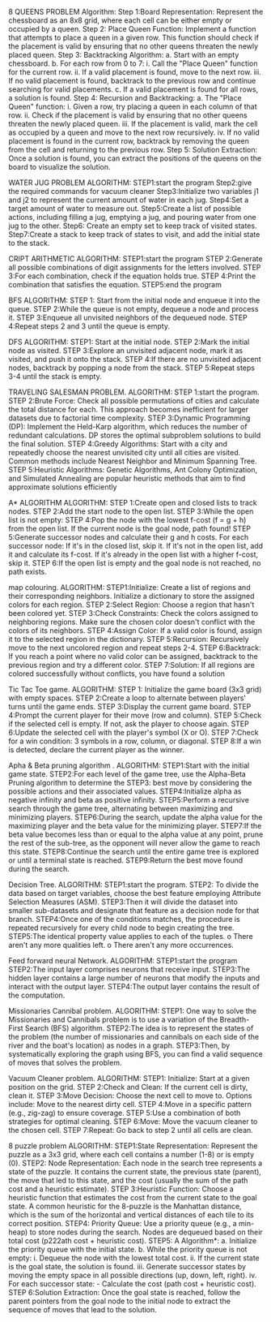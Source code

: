 8 QUEENS PROBLEM
 Algorithm:
Step 1:Board Representation: Represent the chessboard as an 8x8 grid, where each cell can be either empty or occupied by a queen.
Step 2:   Place Queen Function: Implement a function that attempts to place a queen in a given row. This function should check if the placement is valid by ensuring that no other queens threaten the newly placed queen.
Step 3: Backtracking Algorithm: a. Start with an empty chessboard. b. For each row from 0 to 7: i. Call the "Place Queen" function for the current row. ii. If a valid placement is found, move to the next row. iii. If no valid placement is found, backtrack to the previous row and continue searching for valid placements. c. If a valid placement is found for all rows, a solution is found.
 Step 4:   Recursion and Backtracking: a. The "Place Queen" function:
 i. Given a row, try placing a queen in each column of that row. 
ii. Check if the placement is valid by ensuring that no other queens threaten the newly placed queen. 
iii. If the placement is valid, mark the cell as occupied by a queen and move to the next row recursively. 
iv. If no valid placement is found in the current row, backtrack by removing the queen from the cell and returning to the previous row.
 Step 5:    Solution Extraction: Once a solution is found, you can extract the positions of the queens on the board to visualize the solution.

WATER JUG PROBLEM
ALGORITHM: 
STEP1:start the program 
Step2:give the required commands for vacuum cleaner 
Step3:Initialize two variables j1 and j2 to represent the current amount of water in each jug.
Step4:Set a target amount of water to measure out.
Step5:Create a list of possible actions, including filling a jug, emptying a jug, and pouring      water from one jug to the other.
Step6: Create an empty set to keep track of visited states.
Step7:Create a stack to keep track of states to visit, and add the initial state to the stack.



CRIPT ARITHMETIC 
ALGORITHM:
STEP1:start the program 
STEP 2:Generate all possible combinations of digit assignments for the letters involved.
STEP 3:For each combination, check if the equation holds true.
STEP 4:Print the combination that satisfies the equation.
STEP5:end the program

BFS
ALGORITHM:
STEP 1: Start from the initial node and enqueue it into the queue.
STEP 2:While the queue is not empty, dequeue a node and process it.
STEP 3:Enqueue all unvisited neighbors of the dequeued node.
STEP 4:Repeat steps 2 and 3 until the queue is empty.

DFS
ALGORITHM:
STEP1: Start at the initial node.
STEP 2:Mark the initial node as visited.
STEP 3:Explore an unvisited adjacent node, mark it as visited, and push it onto the stack.
STEP 4:If there are no unvisited adjacent nodes, backtrack by popping a node from the stack.
STEP 5:Repeat steps 3-4 until the stack is empty.


TRAVELING SALESMAN PROBLEM.
ALGORITHM:
STEP 1:start the program.
STEP 2:Brute Force: Check all possible permutations of cities and calculate the total distance for each. This approach becomes inefficient for larger datasets due to factorial time complexity.
STEP 3:Dynamic Programming (DP): Implement the Held-Karp algorithm, which reduces the number of redundant calculations. DP stores the optimal subproblem solutions to build the final solution.
STEP 4:Greedy Algorithms: Start with a city and repeatedly choose the nearest unvisited city until all cities are visited. Common methods include Nearest Neighbor and Minimum Spanning Tree.
STEP 5:Heuristic Algorithms: Genetic Algorithms, Ant Colony Optimization, and Simulated Annealing are popular heuristic methods that aim to find approximate solutions efficiently


A* ALGORITHM
ALGORITHM:
STEP 1:Create open and closed lists to track nodes.
STEP 2:Add the start node to the open list.
STEP 3:While the open list is not empty:
STEP 4:Pop the node with the lowest f-cost (f = g + h) from the open list.
If the current node is the goal node, path found!
STEP 5:Generate successor nodes and calculate their g and h costs.
For each successor node:
If it's in the closed list, skip it.
If it's not in the open list, add it and calculate its f-cost.
If it's already in the open list with a higher f-cost, skip it.
STEP 6:If the open list is empty and the goal node is not reached, no path exists.


map colouring.
ALGORITHM:
STEP1:Initialize: Create a list of regions and their corresponding neighbors. Initialize a dictionary to store the assigned colors for each region.
STEP 2:Select Region: Choose a region that hasn't been colored yet.
STEP 3:Check Constraints: Check the colors assigned to neighboring regions. Make sure the chosen color doesn't conflict with the colors of its neighbors.
STEP 4:Assign Color: If a valid color is found, assign it to the selected region in the dictionary.
STEP 5:Recursion: Recursively move to the next uncolored region and repeat steps 2-4.
STEP 6:Backtrack: If you reach a point where no valid color can be assigned, backtrack to the previous region and try a different color.
STEP 7:Solution: If all regions are colored successfully without conflicts, you have found a solution

Tic Tac Toe game.
ALGORITHM:
STEP 1: Initialize the game board (3x3 grid) with empty spaces.
STEP 2:Create a loop to alternate between players' turns until the game ends.
STEP 3:Display the current game board.
STEP 4:Prompt the current player for their move (row and column).
STEP 5:Check if the selected cell is empty. If not, ask the player to choose again.
STEP 6:Update the selected cell with the player's symbol (X or O).
STEP 7:Check for a win condition: 3 symbols in a row, column, or diagonal.
STEP 8:If a win is detected, declare the current player as the winner.


Apha & Beta pruning algorithm .
ALGORITHM:
STEP1:Start with the initial game state.
STEP2:For each level of the game tree, use the Alpha-Beta Pruning algorithm to determine the STEP3: best move by considering the possible actions and their associated values.
STEP4:Initialize alpha as negative infinity and beta as positive infinity.
STEP5:Perform a recursive search through the game tree, alternating between maximizing and minimizing players.
STEP6:During the search, update the alpha value for the maximizing player and the beta value for the minimizing player.
STEP7:If the beta value becomes less than or equal to the alpha value at any point, prune the rest of the sub-tree, as the opponent will never allow the game to reach this state.
STEP8:Continue the search until the entire game tree is explored or until a terminal state is reached.
STEP9:Return the best move found during the search.


Decision Tree.
ALGORITHM:
STEP1:start the program.
STEP2: To divide the data based on target variables, choose the best feature employing Attribute   Selection Measures (ASM).
STEP3:Then it will divide the dataset into smaller sub-datasets and designate that feature as a decision node for that branch.
STEP4:Once one of the conditions matches, the procedure is repeated recursively for every child node to begin creating the tree.
STEP5:The identical property value applies to each of the tuples.
o	There aren't any more qualities left.
o	There aren't any more occurrences.

Feed forward neural Network.
ALGORITHM:
STEP1:start the program 
STEP2:The input layer comprises neurons that receive input.
STEP3:The hidden layer contains a large number of neurons that modify the inputs and interact with the output layer.
STEP4:The output layer contains the result of the computation.


Missionaries Cannibal problem.
ALGORITHM:
STEP1: One way to solve the Missionaries and Cannibals problem is to use a variation of the Breadth-First Search (BFS) algorithm.
 STEP2:The idea is to represent the states of the problem (the number of missionaries and cannibals on each side of the river and the boat's location) as nodes in a graph.
 STEP3:Then, by systematically exploring the graph using BFS, you can find a valid sequence of moves that solves the problem.

 
 Vacuum Cleaner problem.
ALGORITHM:
STEP1: Initialize: Start at a given position on the grid.
STEP 2:Check and Clean: If the current cell is dirty, clean it.
STEP 3:Move Decision: Choose the next cell to move to. Options include:
Move to the nearest dirty cell.
STEP 4:Move in a specific pattern (e.g., zig-zag) to ensure coverage.
STEP 5:Use a combination of both strategies for optimal cleaning.
STEP 6:Move: Move the vacuum cleaner to the chosen cell.
STEP 7:Repeat: Go back to step 2 until all cells are clean.


8 puzzle problem 
ALGORITHM:
STEP1:State Representation: Represent the puzzle as a 3x3 grid, where each cell contains a number (1-8) or is empty (0).
STEP2: Node Representation: Each node in the search tree represents a state of the puzzle. It contains the current state, the previous state (parent), the move that led to this state, and the cost (usually the sum of the path cost and a heuristic estimate).
STEP 3:Heuristic Function: Choose a heuristic function that estimates the cost from the current state to the goal state. A common heuristic for the 8-puzzle is the Manhattan distance, which is the sum of the horizontal and vertical distances of each tile to its correct position.
STEP4: Priority Queue: Use a priority queue (e.g., a min-heap) to store nodes during the search. Nodes are dequeued based on their total cost (p222ath cost + heuristic cost).
STEP5: A Algorithm*: a. Initialize the priority queue with the initial state. b. While the priority queue is not empty: i. Dequeue the node with the lowest total cost. ii. If the current state is the goal state, the solution is found. iii. Generate successor states by moving the empty space in all possible directions (up, down, left, right). iv. For each successor state: - Calculate the cost (path cost + heuristic cost).
STEP 6:Solution Extraction: Once the goal state is reached, follow the parent pointers from the goal node to the initial node to extract the sequence of moves that lead to the solution.












